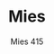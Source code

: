 ---
designer: Roberto Semprini
description: "An%20armchair%20characterized%20by%20a%20soft%20upholstered%20seat%20in%20leather%20connected%20by%20a%20stainless%20steel%20structure%20in%20brushed%20finish.%20Upholstered%20shell%20and%20stainless%20steel%20frame%20with%20sled%20legs."
image_primary: img/Mies_415_01_zoom.jpg
image_secondary: img/Mies_415_02_zoom.jpg
manufacturer: Pedrali
href: https://www.pedrali.it/en/products/catalog/Lounge-chair-MIES-415/
subtitle: Mies 415
title: Mies
image_thumb: img/Mies_415_cover.jpg
tags: 
  - pedrali
  - lounge-seating
category: lounge-seating
slug: /manufacturers/pedrali/lounge-seating/roberto-semprini-mies
---
